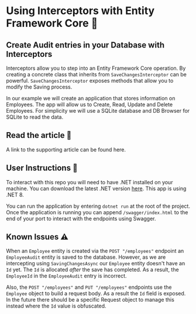# Using Interceptors with Entity Framework Core 🥷

## Create Audit entries in your Database with Interceptors

Interceptors allow you to step into an Entity Framework Core operation. By creating a concrete class that inherits from `SaveChangesInterceptor` can be powerful. 
`SaveChangesInterceptor` exposes methods that allow you to modify the Saving process.

In our example we will create an application that stores information on Employees. The app will allow us to Create, Read, Update and Delete Employees. For simplicity we will use a SQLite database and DB Browser for SQLite to read the data.

## Read the article 📰

A link to the supporting article can be found here.

## User Instructions 🔖

To interact with this repo you will need to have .NET installed on your machine. You can download the latest .NET version [here]("https://dotnet.microsoft.com/en-us/download").
This app is using .NET 8.

You can run the application by entering `dotnet run` at the root of the project.
Once the application is running you can append `/swagger/index.html` to the end of your port to interact with the endpoints using Swagger.

## Known Issues ⚠️

When an `Employee` entity is created via the `POST "/employees"` endpoint an `EmployeeAudit` entity is saved to the database.
However, as we are intercepting using `SavingChangesAsync` our `Employee` entity doesn't have an `Id` yet.
The `Id` is allocated _after_ the save has completed. As a result, the `EmployeeId` in the `EmployeeAudit` entry is incorrect.

Also, the `POST "/employees"` and `PUT "/employees"` endpoints use the `Employee` object to build a request body.
As a result the `Id` field is exposed. In the future there should be a specific Request object to manage this instead
where the `Id` value is obfuscated.


